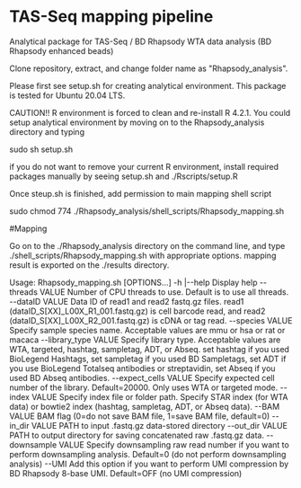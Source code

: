 # TAS-Seq mapping pipeline
Analytical package for TAS-Seq / BD Rhapsody WTA data analysis (BD Rhapsody enhanced beads)

Clone repository, extract, and change folder name as "Rhapsody_analysis".

Please first see setup.sh for creating analytical environment.
This package is tested for Ubuntu 20.04 LTS.

CAUTION!! R environment is forced to clean and re-install R 4.2.1.
You could setup analytical environment by moving on to the Rhapsody_analysis directory and typing 

sudo sh setup.sh

if you do not want to remove your current R environment, install required packages manually 
by seeing setup.sh and ./Rscripts/setup.R


Once steup.sh is finished, add permission to main mapping shell script

sudo chmod 774 ./Rhapsody_analysis/shell_scripts/Rhapsody_mapping.sh

#Mapping

Go on to the ./Rhapsody_analysis directory on the command line, and 
type ./shell_scripts/Rhapsody_mapping.sh with appropriate options.
mapping result is exported on the ./results directory.

Usage: Rhapsody_mapping.sh [OPTIONS...]
 -h |--help              Display help
 --threads VALUE         Number of CPU threads to use. Default is to use all threads.
 --dataID VALUE          Data ID of read1 and read2 fastq.gz files. read1 (dataID_S[XX]_L00X_R1_001.fastq.gz) is cell barcode read,
                         and read2 (dataID_S[XX]_L00X_R2_001.fastq.gz) is cDNA or tag read.
 --species VALUE         Specify sample species name. Acceptable values are mmu or hsa or rat or macaca
 --library_type VALUE    Specify library type. Acceptable values are WTA, targeted, hashtag, sampletag, ADT, or Abseq.
                         set hashtag if you used BioLegend Hashtags, set sampletag if you used BD Sampletags, set ADT if you use 
                         BioLegend Totalseq antibodies or streptavidin, set Abseq if you used BD Abseq antibodies.
 --expect_cells VALUE    Specify expected cell number of the library. Default=20000. Only uses WTA or targeted mode.
 --index VALUE           Specify index file or folder path. Specify STAR index (for WTA data) or bowtie2 index (hashtag, sampletag, ADT, or Abseq data).
 --BAM VALUE             BAM flag (0=do not save BAM file, 1=save BAM file, default=0)
 --in_dir VALUE          PATH to input .fastq.gz data-stored directory
 --out_dir VALUE         PATH to output directory for saving concatenated raw .fastq.gz data.
 --downsample VALUE      Specify downsampling raw read number if you want to perform downsampling analysis. Default=0 
                         (do not perform downsampling analysis)
 --UMI                   Add this option if you want to perform UMI compression by BD Rhapsody 8-base UMI. Default=OFF (no UMI compression)
